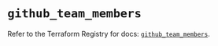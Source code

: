 # `github_team_members`

Refer to the Terraform Registry for docs: [`github_team_members`](https://registry.terraform.io/providers/integrations/github/6.6.0/docs/resources/team_members).

